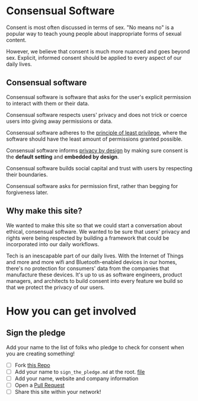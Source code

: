 Consensual Software
========

Consent is most often discussed in terms of sex. "No means no" is a popular way to teach young people about inappropriate forms of sexual content.

However, we believe that consent is much more nuanced and goes beyond sex. Explicit, informed consent should be applied to every aspect of our daily lives.

## Consensual software

Consensual software is software that asks for the user's explicit permission to interact with them or their data.

Consensual software respects users' privacy and does not trick or coerce users into giving away permissions or data.

Consensual software adheres to the [principle of least privilege](https://en.wikipedia.org/wiki/Principle_of_least_privilege), where the software should have the least amount of permissions granted possible.

Consensual software informs [privacy by design](https://www.ipc.on.ca/wp-content/uploads/2013/09/pbd-primer.pdf) by making sure consent is the <strong>default setting</strong> and <strong>embedded by design</strong>.

Consensual software builds social capital and trust with users by respecting their boundaries.

Consensual software asks for permission first, rather than begging for forgiveness later.

## Why make this site?

We wanted to make this site so that we could start a conversation about ethical, consensual software. We wanted to be sure that users' privacy and rights were being respected by building a framework that could be incorporated into our daily workflows.

Tech is an inescapable part of our daily lives. With the Internet of Things and more and more wifi and Bluetooth-enabled devices in our homes, there's no protection for consumers' data from the companies that manufacture these devices. It's up to us as software engineers, product managers, and architects to build consent into every feature we build so that we protect the privacy of our users.

# How you can get involved

## Sign the pledge

Add your name to the list of folks who pledge to check for consent when you are creating something! 

* [ ] Fork [this Repo](https://github.com/TheLucasMoore/consensual_software)
* [ ] Add your name to `sign_the_pledge.md` at the root. [file](https://github.com/TheLucasMoore/consensual_software/blame/master/sign_the_pledge.md#L15)
* [ ] Add your name, website and company information
* [ ] Open a [Pull Request](https://github.com/TheLucasMoore/consensual_software/pulls)
* [ ] Share this site within your network!
